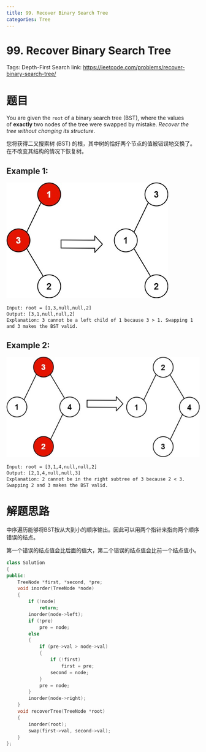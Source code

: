 ```yaml
---
title: 99. Recover Binary Search Tree
categories: Tree
---
```

# 99. Recover Binary Search Tree

Tags: Depth-First Search
link: https://leetcode.com/problems/recover-binary-search-tree/

# 题目

You are given the `root` of a binary search tree (BST), where the values of **exactly** two nodes of the tree were swapped by mistake. *Recover the tree without changing its structure*.

您将获得二叉搜索树 (BST) 的根，其中树的恰好两个节点的值被错误地交换了。在不改变其结构的情况下恢复树。

## **Example 1:**

![recover1.jpg](99%20Recover%20Binary%20Search%20Tree%20272ac4ac0078456990e1a40fa79705d8/recover1.jpg)

```
Input: root = [1,3,null,null,2]
Output: [3,1,null,null,2]
Explanation: 3 cannot be a left child of 1 because 3 > 1. Swapping 1 and 3 makes the BST valid.
```

## **Example 2:**

![recover2.jpg](99%20Recover%20Binary%20Search%20Tree%20272ac4ac0078456990e1a40fa79705d8/recover2.jpg)

```
Input: root = [3,1,4,null,null,2]
Output: [2,1,4,null,null,3]
Explanation: 2 cannot be in the right subtree of 3 because 2 < 3. Swapping 2 and 3 makes the BST valid.
```

# 解题思路

中序遍历能够将BST按从大到小的顺序输出。因此可以用两个指针来指向两个顺序错误的结点。

第一个错误的结点值会比后面的值大，第二个错误的结点值会比前一个结点值小。

```cpp
class Solution
{
public:
    TreeNode *first, *second, *pre;
    void inorder(TreeNode *node)
    {
        if (!node)
            return;
        inorder(node->left);
        if (!pre)
            pre = node;
        else
        {
            if (pre->val > node->val)
            {
                if (!first)
                    first = pre;
                second = node;
            }
            pre = node;
        }
        inorder(node->right);
    }
    void recoverTree(TreeNode *root)
    {
        inorder(root);
        swap(first->val, second->val);
    }
};
```